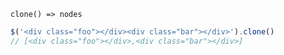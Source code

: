     clone() => nodes

~~~js
$('<div class="foo"></div><div class="bar"></div>').clone()
// [<div class="foo"></div>,<div class="bar"></div>]
~~~